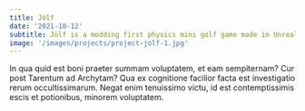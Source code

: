 ```yaml
---
title: Jölf
date: '2021-10-12'
subtitle: Jölf is a modding first physics mini golf game made in Unreal Engine 4, Jölf was built originally by Smartly Dressed Games. 
image: '/images/projects/project-jolf-1.jpg'
---
```


In qua quid est boni praeter summam voluptatem, et eam sempiternam? Cur post Tarentum ad Archytam? Qua ex cognitione facilior facta est investigatio rerum occultissimarum. Negat enim tenuissimo victu, id est contemptissimis escis et potionibus, minorem voluptatem.
